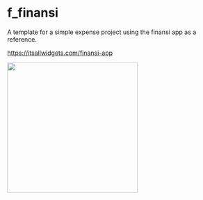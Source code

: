 # f_finansi

A template for a simple expense project using the finansi app as a reference.   

https://itsallwidgets.com/finansi-app   

<img src="https://github.com/augustosalazar/f_finansi/assets/4458129/7ad132a6-b997-47a7-87fe-acc257fa2169" width="300" />
